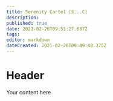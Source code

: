 ```yaml
---
title: Serenity Cartel [S...C]
description: 
published: true
date: 2021-02-26T09:51:27.687Z
tags: 
editor: markdown
dateCreated: 2021-02-26T09:49:48.375Z
---
```


# Header
Your content here